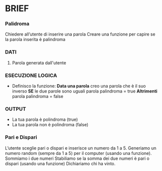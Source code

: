 # BRIEF
### Palidroma
Chiedere all’utente di inserire una parola
Creare una funzione per capire se la parola inserita è palindroma

### DATI
1. Parola generata dall'utente

### ESECUZIONE LOGICA
- Definisco la funzione:
    **Data una parola**
    creo una parola che è il suo inverso
    **SE** le due parole sono uguali
    parola palindroma = true
    **Altrimenti**
    parola palindroma = false

### OUTPUT
- La tua parola è polindroma (true)
- La tua parola non è polindroma (false)


### Pari e Dispari
L’utente sceglie pari o dispari e inserisce un numero da 1 a 5.
Generiamo un numero random (sempre da 1 a 5) per il computer (usando una funzione).
Sommiamo i due numeri
Stabiliamo se la somma dei due numeri è pari o dispari (usando una funzione)
Dichiariamo chi ha vinto.

